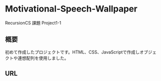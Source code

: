 # Motivational-Speech-Wallpaper
RecursionCS 課題 Project1-1

## 概要
初めて作成したプロジェクトです。HTML、CSS、JavaScriptで作成しオブジェクトや連想配列を使用しました。

## URL
